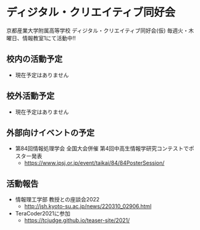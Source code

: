 # ディジタル・クリエイティブ同好会

[](https://www.youtube.com/watch?v=fVw9_AX_RCA)

京都産業大学附属高等学校 ディジタル・クリエイティブ同好会(仮)
毎週火・木曜日、情報教室1にて活動中!! 

## 校内の活動予定
* 現在予定はありません

## 校外活動予定
* 現在予定はありません

## 外部向けイベントの予定
* 第84回情報処理学会 全国大会併催 第4回中高生情報学研究コンテストでポスター発表
  * https://www.ipsj.or.jp/event/taikai/84/84PosterSession/

## 活動報告
* 情報理工学部 教授との座談会2022
  * http://jsh.kyoto-su.ac.jp/news/220310_02906.html
* TeraCoder2021に参加
  * https://tcjudge.github.io/teaser-site/2021/
